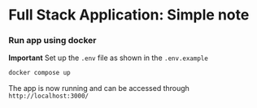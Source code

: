 # Full Stack Application: Simple note
### Run app using docker
**Important**
Set up the `.env` file as shown in the `.env.example`

```bash
docker compose up
```

The app is now running and can be accessed through `http://localhost:3000/`